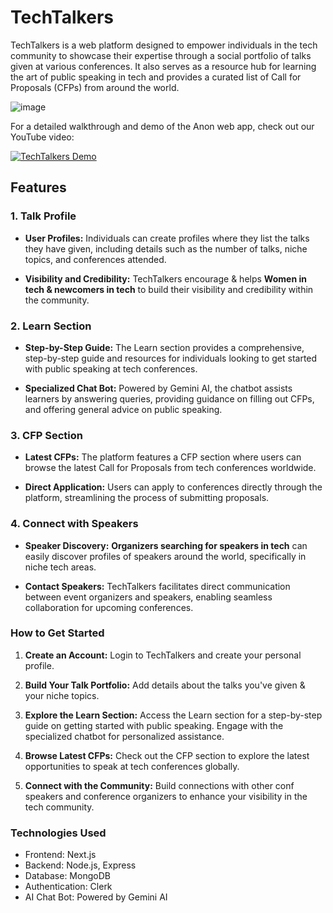 # TechTalkers

TechTalkers is a web platform designed to empower individuals in the tech community to showcase their expertise through a social portfolio of talks given at various conferences. It also serves as a resource hub for learning the art of public speaking in tech and provides a curated list of Call for Proposals (CFPs) from around the world.

![image](https://go-file.s3.eu-north-1.amazonaws.com/Screenshot+from+2024-07-21+22-14-11.png)

For a detailed walkthrough and demo of the Anon web app, check out our YouTube video:

[![TechTalkers Demo]()](https://youtu.be/Z-Dt9u02Fpo?si=oj4TQQW84p5iUemT)


## Features

### 1. Talk Profile

- **User Profiles:** Individuals can create profiles where they list the talks they have given, including details such as the number of talks, niche topics, and conferences attended.

- **Visibility and Credibility:** TechTalkers encourage & helps **Women in tech & newcomers in tech** to build their visibility and credibility within the community.

### 2. Learn Section

- **Step-by-Step Guide:** The Learn section provides a comprehensive, step-by-step guide and resources for individuals looking to get started with public speaking at tech conferences.

- **Specialized Chat Bot:** Powered by Gemini AI, the chatbot assists learners by answering queries, providing guidance on filling out CFPs, and offering general advice on public speaking.

### 3. CFP Section

- **Latest CFPs:** The platform features a CFP section where users can browse the latest Call for Proposals from tech conferences worldwide.

- **Direct Application:** Users can apply to conferences directly through the platform, streamlining the process of submitting proposals.

### 4. Connect with Speakers

- **Speaker Discovery:** **Organizers searching for speakers in tech** can easily discover profiles of speakers around the world, specifically in niche tech areas.

- **Contact Speakers:** TechTalkers facilitates direct communication between event organizers and speakers, enabling seamless collaboration for upcoming conferences.

### How to Get Started

1. **Create an Account:** Login to TechTalkers and create your personal profile.

2. **Build Your Talk Portfolio:** Add details about the talks you've given & your niche topics.

3. **Explore the Learn Section:** Access the Learn section for a step-by-step guide on getting started with public speaking. Engage with the specialized chatbot for personalized assistance.

4. **Browse Latest CFPs:** Check out the CFP section to explore the latest opportunities to speak at tech conferences globally.

5. **Connect with the Community:** Build connections with other conf speakers and conference organizers to enhance your visibility in the tech community.

### Technologies Used

- Frontend: Next.js
- Backend: Node.js, Express
- Database: MongoDB
- Authentication: Clerk
- AI Chat Bot: Powered by Gemini AI

